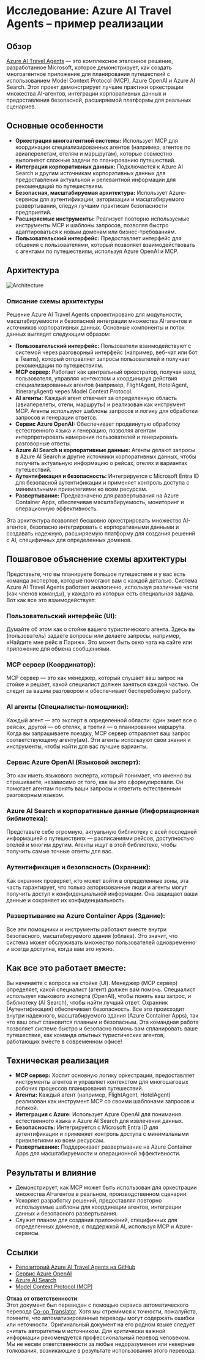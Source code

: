 <!--
CO_OP_TRANSLATOR_METADATA:
{
  "original_hash": "b6b1bc868efed4cf02c52f8deada559d",
  "translation_date": "2025-05-17T17:21:17+00:00",
  "source_file": "09-CaseStudy/Readme.md",
  "language_code": "ru"
}
-->
# Исследование: Azure AI Travel Agents – пример реализации

## Обзор

[Azure AI Travel Agents](https://github.com/Azure-Samples/azure-ai-travel-agents) — это комплексное эталонное решение, разработанное Microsoft, которое демонстрирует, как создать многоагентное приложение для планирования путешествий с использованием Model Context Protocol (MCP), Azure OpenAI и Azure AI Search. Этот проект демонстрирует лучшие практики оркестрации множества AI-агентов, интеграции корпоративных данных и предоставления безопасной, расширяемой платформы для реальных сценариев.

## Основные особенности
- **Оркестрация многоагентной системы:** Использует MCP для координации специализированных агентов (например, агентов по авиаперелетам, отелям и маршрутам), которые совместно выполняют сложные задачи по планированию путешествий.
- **Интеграция корпоративных данных:** Подключается к Azure AI Search и другим источникам корпоративных данных для предоставления актуальной и релевантной информации для рекомендаций по путешествиям.
- **Безопасная, масштабируемая архитектура:** Использует Azure-сервисы для аутентификации, авторизации и масштабируемого развертывания, следуя лучшим практикам безопасности предприятий.
- **Расширяемые инструменты:** Реализует повторно используемые инструменты MCP и шаблоны запросов, позволяя быстро адаптироваться к новым доменам или бизнес-требованиям.
- **Пользовательский интерфейс:** Предоставляет интерфейс для общения с пользователями, который позволяет взаимодействовать с агентами по путешествиям, используя Azure OpenAI и MCP.

## Архитектура
![Architecture](https://github.com/Azure-Samples/azure-ai-travel-agents/blob/main/docs/ai-travel-agents-architecture-diagram.png)

### Описание схемы архитектуры

Решение Azure AI Travel Agents спроектировано для модульности, масштабируемости и безопасной интеграции множества AI-агентов и источников корпоративных данных. Основные компоненты и поток данных выглядят следующим образом:

- **Пользовательский интерфейс:** Пользователи взаимодействуют с системой через разговорный интерфейс (например, веб-чат или бот в Teams), который отправляет запросы пользователей и получает рекомендации по путешествиям.
- **MCP сервер:** Работает как центральный оркестратор, получая ввод пользователя, управляя контекстом и координируя действия специализированных агентов (например, FlightAgent, HotelAgent, ItineraryAgent) через Model Context Protocol.
- **AI агенты:** Каждый агент отвечает за определенную область (авиаперелеты, отели, маршруты) и реализован как инструмент MCP. Агенты используют шаблоны запросов и логику для обработки запросов и генерации ответов.
- **Сервис Azure OpenAI:** Обеспечивает продвинутую обработку естественного языка и генерацию, позволяя агентам интерпретировать намерения пользователей и генерировать разговорные ответы.
- **Azure AI Search и корпоративные данные:** Агенты делают запросы в Azure AI Search и другие источники корпоративных данных, чтобы получить актуальную информацию о рейсах, отелях и вариантах путешествий.
- **Аутентификация и безопасность:** Интегрируется с Microsoft Entra ID для безопасной аутентификации и применяет контроль доступа с минимальными привилегиями ко всем ресурсам.
- **Развертывание:** Предназначено для развертывания на Azure Container Apps, обеспечивая масштабируемость, мониторинг и операционную эффективность.

Эта архитектура позволяет бесшовно оркестрировать множество AI-агентов, безопасно интегрировать с корпоративными данными и создавать надежную, расширяемую платформу для создания решений с AI, специфичных для определенных доменов.

## Пошаговое объяснение схемы архитектуры
Представьте, что вы планируете большое путешествие и у вас есть команда экспертов, которые помогают вам с каждой деталью. Система Azure AI Travel Agents работает аналогично, используя различные части (как членов команды), у каждого из которых есть специальная задача. Вот как все это взаимодействует:

### Пользовательский интерфейс (UI):
Думайте об этом как о стойке вашего туристического агента. Здесь вы (пользователь) задаете вопросы или делаете запросы, например, «Найдите мне рейс в Париж». Это может быть окно чата на сайте или приложение для обмена сообщениями.

### MCP сервер (Координатор):
MCP сервер — это как менеджер, который слушает ваш запрос на стойке и решает, какой специалист должен заняться каждой частью. Он следит за вашим разговором и обеспечивает бесперебойную работу.

### AI агенты (Специалисты-помощники):
Каждый агент — это эксперт в определенной области: один знает все о рейсах, другой — об отелях, а третий — о планировании маршрута. Когда вы запрашиваете поездку, MCP сервер отправляет ваш запрос соответствующему агенту(ам). Эти агенты используют свои знания и инструменты, чтобы найти для вас лучшие варианты.

### Сервис Azure OpenAI (Языковой эксперт):
Это как иметь языкового эксперта, который понимает, что именно вы спрашиваете, независимо от того, как вы это сформулировали. Он помогает агентам понять ваши запросы и ответить естественным разговорным языком.

### Azure AI Search и корпоративные данные (Информационная библиотека):
Представьте себе огромную, актуальную библиотеку с всей последней информацией о путешествиях — расписаниями рейсов, доступностью отелей и многим другим. Агенты ищут в этой библиотеке, чтобы получить самые точные ответы для вас.

### Аутентификация и безопасность (Охранник):
Как охранник проверяет, кто может войти в определенные зоны, эта часть гарантирует, что только авторизованные люди и агенты могут получить доступ к конфиденциальной информации. Она защищает ваши данные и сохраняет их конфиденциальность.

### Развертывание на Azure Container Apps (Здание):
Все эти помощники и инструменты работают вместе внутри безопасного, масштабируемого здания (облака). Это значит, что система может обслуживать множество пользователей одновременно и всегда доступна, когда вам это нужно.

## Как все это работает вместе:

Вы начинаете с вопроса на стойке (UI).
Менеджер (MCP сервер) определяет, какой специалист (агент) должен вам помочь.
Специалист использует языкового эксперта (OpenAI), чтобы понять ваш запрос, и библиотеку (AI Search), чтобы найти лучший ответ.
Охранник (Аутентификация) обеспечивает безопасность.
Все это происходит внутри надежного, масштабируемого здания (Azure Container Apps), так что ваш опыт становится плавным и безопасным.
Эта командная работа позволяет системе быстро и безопасно помочь вам спланировать ваше путешествие, как команда опытных туристических агентов, работающих вместе в современном офисе!

## Техническая реализация
- **MCP сервер:** Хостит основную логику оркестрации, предоставляет инструменты агентов и управляет контекстом для многошаговых рабочих процессов планирования путешествий.
- **Агенты:** Каждый агент (например, FlightAgent, HotelAgent) реализован как инструмент MCP со своими шаблонами запросов и логикой.
- **Интеграция с Azure:** Использует Azure OpenAI для понимания естественного языка и Azure AI Search для извлечения данных.
- **Безопасность:** Интегрируется с Microsoft Entra ID для аутентификации и применяет контроль доступа с минимальными привилегиями ко всем ресурсам.
- **Развертывание:** Поддерживает развертывание на Azure Container Apps для масштабируемости и операционной эффективности.

## Результаты и влияние
- Демонстрирует, как MCP может быть использован для оркестрации множества AI-агентов в реальном, производственном сценарии.
- Ускоряет разработку решений, предоставляя повторно используемые шаблоны для координации агентов, интеграции данных и безопасного развертывания.
- Служит планом для создания приложений, специфичных для определенных доменов, с поддержкой AI, используя MCP и Azure-сервисы.

## Ссылки
- [Репозиторий Azure AI Travel Agents на GitHub](https://github.com/Azure-Samples/azure-ai-travel-agents)
- [Сервис Azure OpenAI](https://azure.microsoft.com/en-us/products/ai-services/openai-service/)
- [Azure AI Search](https://azure.microsoft.com/en-us/products/ai-services/ai-search/)
- [Model Context Protocol (MCP)](https://modelcontextprotocol.io/)

**Отказ от ответственности**:  
Этот документ был переведен с помощью сервиса автоматического перевода [Co-op Translator](https://github.com/Azure/co-op-translator). Хотя мы стремимся к точности, пожалуйста, помните, что автоматизированные переводы могут содержать ошибки или неточности. Оригинальный документ на его родном языке следует считать авторитетным источником. Для критически важной информации рекомендуется профессиональный перевод человеком. Мы не несем ответственности за любые недоразумения или неверные толкования, возникающие в результате использования этого перевода.